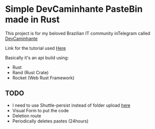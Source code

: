 # Simple DevCaminhante PasteBin made in Rust
This project is for my beloved Brazilian IT community inTelegram called [DevCaminhante](https://t.me/DevCaminhante/1) 

Link for the tutorial used 
[Here](https://rocket.rs/v0.5/guide/pastebin-tutorial/)

Basically it's an api build using:
- Rust 
- Rand (Rust Crate)
- Rocket (Web Rust Framework)


## TODO
- I need to use  Shuttle-persist instead of folder upload [here](https://docs.shuttle.rs/resources/shuttle-persist)
- Visual Form to put the code  
- Deletion route  
-  Periodically deletes pastes (24hours)
